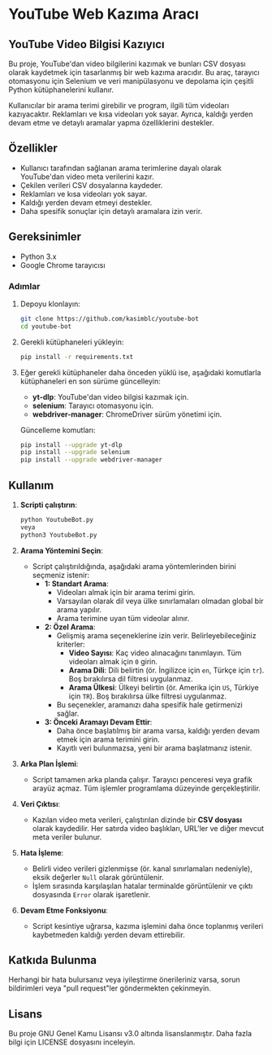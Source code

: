 # YouTube Web Kazıma Aracı
## YouTube Video Bilgisi Kazıyıcı

Bu proje, YouTube'dan video bilgilerini kazımak ve bunları CSV dosyası olarak kaydetmek için tasarlanmış bir web kazıma aracıdır. Bu araç, tarayıcı otomasyonu için Selenium ve veri manipülasyonu ve depolama için çeşitli Python kütüphanelerini kullanır.

Kullanıcılar bir arama terimi girebilir ve program, ilgili tüm videoları kazıyacaktır. Reklamları ve kısa videoları yok sayar. Ayrıca, kaldığı yerden devam etme ve detaylı aramalar yapma özelliklerini destekler.

## Özellikler
- Kullanıcı tarafından sağlanan arama terimlerine dayalı olarak YouTube'dan video meta verilerini kazır.
- Çekilen verileri CSV dosyalarına kaydeder.
- Reklamları ve kısa videoları yok sayar.
- Kaldığı yerden devam etmeyi destekler.
- Daha spesifik sonuçlar için detaylı aramalara izin verir.

## Gereksinimler
- Python 3.x
- Google Chrome tarayıcısı

### Adımlar
1. Depoyu klonlayın:
    ```sh
    git clone https://github.com/kasimblc/youtube-bot
    cd youtube-bot
    ```

2. Gerekli kütüphaneleri yükleyin:
    ```sh
    pip install -r requirements.txt
    ```
    
3. Eğer gerekli kütüphaneler daha önceden yüklü ise, aşağıdaki komutlarla kütüphaneleri en son sürüme güncelleyin:
    - **yt-dlp**: YouTube'dan video bilgisi kazımak için.
    - **selenium**: Tarayıcı otomasyonu için.
    - **webdriver-manager**: ChromeDriver sürüm yönetimi için.

    Güncelleme komutları:
    ```sh
    pip install --upgrade yt-dlp
    pip install --upgrade selenium
    pip install --upgrade webdriver-manager
    ```
    
## Kullanım
1. **Scripti çalıştırın**:
    ```sh
    python YoutubeBot.py
    veya
    python3 YoutubeBot.py
    ```

2. **Arama Yöntemini Seçin**:
   - Script çalıştırıldığında, aşağıdaki arama yöntemlerinden birini seçmeniz istenir:
     - **1: Standart Arama**:  
       - Videoları almak için bir arama terimi girin.  
       - Varsayılan olarak dil veya ülke sınırlamaları olmadan global bir arama yapılır.  
       - Arama terimine uyan tüm videolar alınır.  
     - **2: Özel Arama**:  
       - Gelişmiş arama seçeneklerine izin verir. Belirleyebileceğiniz kriterler:  
         - **Video Sayısı**: Kaç video alınacağını tanımlayın. Tüm videoları almak için `0` girin.  
         - **Arama Dili**: Dili belirtin (ör. İngilizce için `en`, Türkçe için `tr`). Boş bırakılırsa dil filtresi uygulanmaz.  
         - **Arama Ülkesi**: Ülkeyi belirtin (ör. Amerika için `US`, Türkiye için `TR`). Boş bırakılırsa ülke filtresi uygulanmaz.  
       - Bu seçenekler, aramanızı daha spesifik hale getirmenizi sağlar.  
     - **3: Önceki Aramayı Devam Ettir**:  
       - Daha önce başlatılmış bir arama varsa, kaldığı yerden devam etmek için arama terimini girin.  
       - Kayıtlı veri bulunmazsa, yeni bir arama başlatmanız istenir.

3. **Arka Plan İşlemi**:
   - Script tamamen arka planda çalışır. Tarayıcı penceresi veya grafik arayüz açmaz. Tüm işlemler programlama düzeyinde gerçekleştirilir.

4. **Veri Çıktısı**:
   - Kazılan video meta verileri, çalıştırılan dizinde bir **CSV dosyası** olarak kaydedilir. Her satırda video başlıkları, URL'ler ve diğer mevcut meta veriler bulunur.

5. **Hata İşleme**:
   - Belirli video verileri gizlenmişse (ör. kanal sınırlamaları nedeniyle), eksik değerler `Null` olarak görüntülenir.  
   - İşlem sırasında karşılaşılan hatalar terminalde görüntülenir ve çıktı dosyasında `Error` olarak işaretlenir.

6. **Devam Etme Fonksiyonu**:
   - Script kesintiye uğrarsa, kazıma işlemini daha önce toplanmış verileri kaybetmeden kaldığı yerden devam ettirebilir.

## Katkıda Bulunma
Herhangi bir hata bulursanız veya iyileştirme önerileriniz varsa, sorun bildirimleri veya "pull request"ler göndermekten çekinmeyin.

## Lisans
Bu proje GNU Genel Kamu Lisansı v3.0 altında lisanslanmıştır. Daha fazla bilgi için LICENSE dosyasını inceleyin.
